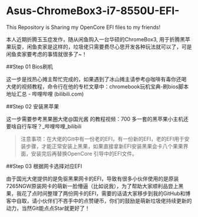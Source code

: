# Asus-ChromeBox3-i7-8550U-EFI-
This Repository is Sharing my OpenCore EFI files to my friends!

本人近期折腾玉玉症发作，随从闲鱼购入一台华硕的ChromeBox3, 用于折腾黑苹果玩耍，闲鱼卖家是这样的，垃圾佬只需要费尽心思开发各种玩法就可以了，可是闲鱼卖家要考虑的事情就很多了~！

##Step 01 Bios刷机

这一步是找热心摊主帮忙完成的，如果遇到了冰山摊主请参考@咖啡有毒你还喝 大佬的视频教程，命令行在他的专栏文章中：chromebook玩机宝典-刷bios脚本地址汇总 - 哔哩哔哩 (bilibili.com)

##Step 02 安装黑苹果

这一步需要参考黑果圈大佬@国光酱 的教程视频：700 多一套的黑苹果小主机还要啥自行车呀？_哔哩哔哩_bilibili

> 注意事项：在大佬的Git中有一份老的EFI，有一份新的EFI，老的EFI用于安装步骤，才能正常安装上黑果，如果直接拿新EFI安装黑果会卡八个果果界面，安装完后再替换OpenCore 引导中的EFI文件。

##Step 03 根据网卡选择对应EFI

由于国光大佬提供的是免驱黑果网卡的EFI，导致有很多小伙伴使用的是原装7265NGW原装网卡的萌新一脸懵逼（比如说我），为了帮助大家顺利品尝上黑果，我花了点时间整理了两份网卡的EFI，需要的话请大家移步到我的GitHub和博客中自取，请小伙伴们不吝手中的点赞硬币，你们的鼓励是萌新垃圾佬持续更新的动力，当然Git能点点Star就更好了！
